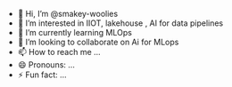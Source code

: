 - 👋 Hi, I’m @smakey-woolies
- 👀 I’m interested in IIOT, lakehouse , AI for data pipelines
- 🌱 I’m currently learning MLOps
- 💞️ I’m looking to collaborate on Ai for MLops
- 📫 How to reach me ...
- 😄 Pronouns: ...
- ⚡ Fun fact: ...

<!---
smakey-woolies/smakey-woolies is a ✨ special ✨ repository because its `README.md` (this file) appears on your GitHub profile.
You can click the Preview link to take a look at your changes.
--->
